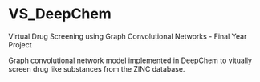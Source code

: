 # VS_DeepChem
Virtual Drug Screening using Graph Convolutional Networks - Final Year Project

Graph convolutional network model implemented in DeepChem to vitually screen drug like substances from the ZINC database. 
